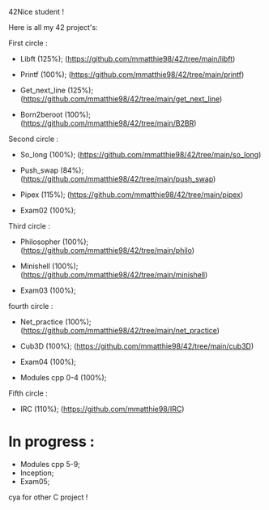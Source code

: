 42Nice student !

Here is all my 42 project's:

First circle :

- Libft (125%); 
(https://github.com/mmatthie98/42/tree/main/libft)

- Printf (100%);
(https://github.com/mmatthie98/42/tree/main/printf)

- Get_next_line (125%);
(https://github.com/mmatthie98/42/tree/main/get_next_line)

- Born2beroot (100%);
(https://github.com/mmatthie98/42/tree/main/B2BR)

Second circle :

- So_long (100%);
(https://github.com/mmatthie98/42/tree/main/so_long)

- Push_swap (84%);
(https://github.com/mmatthie98/42/tree/main/push_swap)

- Pipex (115%);
(https://github.com/mmatthie98/42/tree/main/pipex)

- Exam02 (100%);

Third circle : 

- Philosopher (100%);
(https://github.com/mmatthie98/42/tree/main/philo)

- Minishell (100%);
(https://github.com/mmatthie98/42/tree/main/minishell)

- Exam03 (100%); 

fourth circle :

- Net_practice (100%);
(https://github.com/mmatthie98/42/tree/main/net_practice)

- Cub3D (100%);
(https://github.com/mmatthie98/42/tree/main/cub3D)

- Exam04 (100%);

- Modules cpp 0-4 (100%);

Fifth circle :
- IRC (110%); (https://github.com/mmatthie98/IRC)


# In progress :

- Modules cpp 5-9;
- Inception;
- Exam05;

cya for other C project ! 
